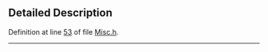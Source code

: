 ## Detailed Description

Definition at line <a href="Misc_8h-source.md#l00053" class="el">53</a> of file <a href="Misc_8h-source.md" class="el">Misc.h</a>.

------------------------------------------------------------------------

